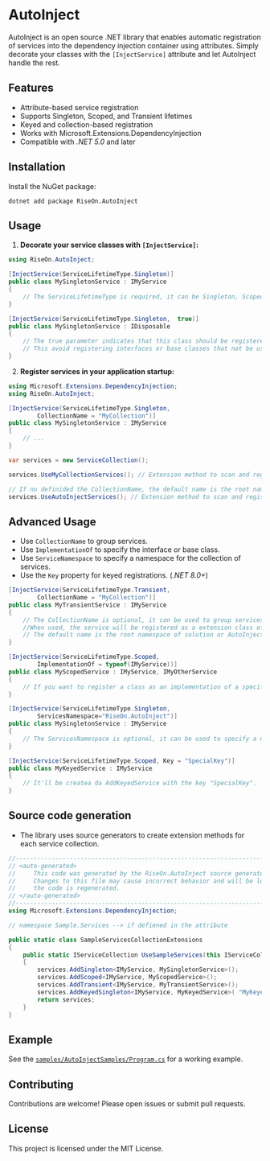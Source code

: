 # AutoInject

AutoInject is an open source .NET library that enables automatic registration of services into the dependency injection container using attributes. Simply decorate your classes with the `[InjectService]` attribute and let AutoInject handle the rest.

## Features
- Attribute-based service registration
- Supports Singleton, Scoped, and Transient lifetimes
- Keyed and collection-based registration
- Works with Microsoft.Extensions.DependencyInjection
- Compatible with *.NET 5.0* and later

## Installation
Install the NuGet package:

```shell
dotnet add package RiseOn.AutoInject
```

## Usage

1. **Decorate your service classes with `[InjectService]`:**

```csharp
using RiseOn.AutoInject;

[InjectService(ServiceLifetimeType.Singleton)]
public class MySingletonService : IMyService
{
    // The ServiceLifetimeType is required, it can be Singleton, Scoped, or Transient.
}

[InjectService(ServiceLifetimeType.Singleton,  true)]
public class MySingletonService : IDisposable
{
    // The true parameter indicates that this class should be registered as a service without an implementation type.
    // This avoid registering interfaces or base classes that not be used as a service. e.g IDisposable interface.
}
```

2. **Register services in your application startup:**

```csharp
using Microsoft.Extensions.DependencyInjection;
using RiseOn.AutoInject;

[InjectService(ServiceLifetimeType.Singleton,
        CollectionName = "MyCollection")]
public class MySingletonService : IMyService
{
    // ...
}

var services = new ServiceCollection();

services.UseMyCollectionServices(); // Extension method to scan and register all attributed services

// If no definided the CollectionName, the default name is the root namespace of solution or AutoInjected.
services.UseAutoInjectServices(); // Extension method to scan and register all attributed services
```

## Advanced Usage
- Use `CollectionName` to group services.
- Use `ImplementationOf` to specify the interface or base class.
- Use `ServiceNamespace` to specify a namespace for the collection of services.
- Use the `Key` property for keyed registrations. (*.NET 8.0+*)

```csharp
[InjectService(ServiceLifetimeType.Transient,
        CollectionName = "MyCollection")]
public class MyTransientService : IMyService
{
    // The CollectionName is optional, it can be used to group services.
    //When used, the service will be registered as a extension class of the ServiceCollection with the name set in the collection name.
    // The default name is the root namespace of solution or AutoInjected.
}

[InjectService(ServiceLifetimeType.Scoped,
        ImplementationOf = typeof(IMyService))]
public class MyScopedService : IMyService, IMyOtherService
{
    // If you want to register a class as an implementation of a specific interface or base class, use the ImplementationOf property.
}

[InjectService(ServiceLifetimeType.Singleton,
        ServicesNamespace="RiseOn.AutoInject")]
public class MySingletonService : IMyService
{
    // The ServicesNamespace is optional, it can be used to specify a namespace for the collectiion of services.
}

[InjectService(ServiceLifetimeType.Scoped, Key = "SpecialKey")]
public class MyKeyedService : IMyService
{
    // It'll be createa da AddKeyedService with the key "SpecialKey".
}
```

## Source code generation
- The library uses source generators to create extension methods for each service collection.

```csharp
//------------------------------------------------------------------------------
// <auto-generated>
//     This code was generated by the RiseOn.AutoInject source generator
//     Changes to this file may cause incorrect behavior and will be lost if
//     the code is regenerated.
// </auto-generated>
//------------------------------------------------------------------------------
using Microsoft.Extensions.DependencyInjection;

// namespace Sample.Services --> if defiened in the attribute

public static class SampleServicesCollectionExtensions
{
    public static IServiceCollection UseSampleServices(this IServiceCollection services)
    {
        services.AddSingleton<IMyService, MySingletonService>();
        services.AddScoped<IMyService, MyScopedService>();
        services.AddTransient<IMyService, MyTransientService>();
        services.AddKeyedSingleton<IMyService, MyKeyedService>( "MyKeyedService");
        return services;
    }
}
```

## Example
See the [ `samples/AutoInjectSamples/Program.cs`](../RiseOn.AutoInject/samples/AutoInjectSamples/Program.cs) for a working example.

## Contributing
Contributions are welcome! Please open issues or submit pull requests.

## License
This project is licensed under the MIT License.
